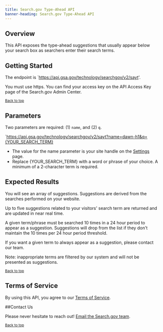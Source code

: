 ```yaml
---
title: Search.gov Type-Ahead API
banner-heading: Search.gov Type-Ahead API
---
```


## Overview

This API exposes the type-ahead suggestions that usually appear below your search box as searchers enter their search terms.

## Getting Started

The endpoint is `https://api.gsa.gov/technology/searchgov/v2/sayt'.

You must use https. You can find your access key on the API Access Key page of the Search.gov Admin Center.

<p><small><a href="#">Back to top</a></small></p>

## Parameters
  
  Two parameters are required: (1) `name`, and (2) `q`.
  
  `https://api.gsa.gov/technology/searchgov/v2/sayt?name=dawn-h1&q={YOUR_SEARCH_TERM}

  * The value for the name parameter is your site handle on the [Settings](https://search.usa.gov/sites/7905/setting/edit) page.
  *	Replace {YOUR\_SEARCH_TERM} with a word or phrase of your choice. A minimum of a 2-character term is required.

## Expected Results

You will see an array of suggestions. Suggestions are derived from the searches performed on your website.

Up to five suggestions related to your visitors' search term are returned and are updated in near real time.

A given term/phrase must be searched 10 times in a 24 hour period to appear as a suggestion. Suggestions will drop from the list if they don't maintain the 10 times per 24 hour period threshold.

If you want a given term to always appear as a suggestion, please contact our team.

Note: inappropriate terms are filtered by our system and will not be presented as suggestions.

<p><small><a href="#">Back to top</a></small></p>

## Terms of Service

By using this API, you agree to our [Terms of Service](https://search.gov/tos).

##Contact Us

Please never hesitate to reach out! [Email the Search.gov team](search@support.digitalgov.gov). 

<p><small><a href="#">Back to top</a></small></p>
